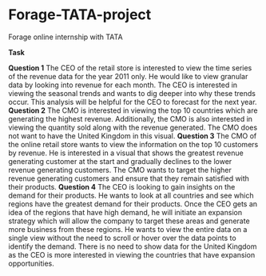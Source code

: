 # Forage-TATA-project
Forage online internship with TATA

**Task**

**Question 1**
The CEO of the retail store is interested to view the time series of the revenue data for the year 2011 only. He would like to view granular data by looking into revenue for each month. The CEO is interested in viewing the seasonal trends and wants to dig deeper into why these trends occur. This analysis will be helpful for the CEO to forecast for the next year.
**Question 2**
The CMO is interested in viewing the top 10 countries which are generating the highest revenue. Additionally, the CMO is also interested in viewing the quantity sold along with the revenue generated. The CMO does not want to have the United Kingdom in this visual.
**Question 3**
The CMO of the online retail store wants to view the information on the top 10 customers by revenue. He is interested in a visual that shows the greatest revenue generating customer at the start and gradually declines to the lower revenue generating customers. The CMO wants to target the higher revenue generating customers and ensure that they remain satisfied with their products.
**Question 4**
The CEO is looking to gain insights on the demand for their products. He wants to look at all countries and see which regions have the greatest demand for their products. Once the CEO gets an idea of the regions that have high demand, he will initiate an expansion strategy which will allow the company to target these areas and generate more business from these regions. He wants to view the entire data on a single view without the need to scroll or hover over the data points to identify the demand. There is no need to show data for the United Kingdom as the CEO is more interested in viewing the countries that have expansion opportunities.
